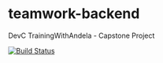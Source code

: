 # teamwork-backend
DevC TrainingWithAndela - Capstone Project

[![Build Status](https://travis-ci.com/francisetim/teamwork-backend.png?branch=ch-setup-travis-ci-25)](https://travis-ci.com/francisetim/teamwork-backend)
